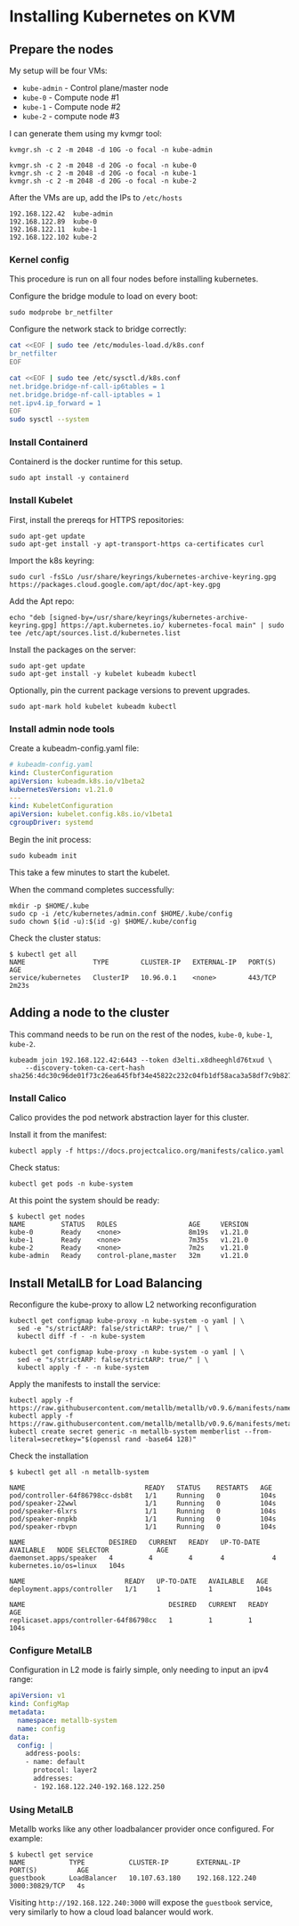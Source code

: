# Installing Kubernetes on KVM

## Prepare the nodes

My setup will be four VMs: 

* `kube-admin` - Control plane/master node
* `kube-0` - Compute node #1
* `kube-1` - Compute node #2
* `kube-2` - compute node #3

I can generate them using my kvmgr tool: 

    kvmgr.sh -c 2 -m 2048 -d 10G -o focal -n kube-admin

    kvmgr.sh -c 2 -m 2048 -d 20G -o focal -n kube-0
    kvmgr.sh -c 2 -m 2048 -d 20G -o focal -n kube-1
    kvmgr.sh -c 2 -m 2048 -d 20G -o focal -n kube-2

After the VMs are up, add the IPs to `/etc/hosts`

    192.168.122.42  kube-admin
    192.168.122.89  kube-0
    192.168.122.11  kube-1
    192.168.122.102 kube-2

### Kernel config

This procedure is run on all four nodes before installing kubernetes. 

Configure the bridge module to load on every boot: 

    sudo modprobe br_netfilter

Configure the network stack to bridge correctly: 

```sh
cat <<EOF | sudo tee /etc/modules-load.d/k8s.conf
br_netfilter
EOF

cat <<EOF | sudo tee /etc/sysctl.d/k8s.conf
net.bridge.bridge-nf-call-ip6tables = 1
net.bridge.bridge-nf-call-iptables = 1
net.ipv4.ip_forward = 1
EOF
sudo sysctl --system
```

### Install Containerd

Containerd is the docker runtime for this setup. 

    sudo apt install -y containerd

### Install Kubelet

First, install the prereqs for HTTPS repositories: 

    sudo apt-get update
    sudo apt-get install -y apt-transport-https ca-certificates curl

Import the k8s keyring: 

    sudo curl -fsSLo /usr/share/keyrings/kubernetes-archive-keyring.gpg https://packages.cloud.google.com/apt/doc/apt-key.gpg

Add the Apt repo: 

    echo "deb [signed-by=/usr/share/keyrings/kubernetes-archive-keyring.gpg] https://apt.kubernetes.io/ kubernetes-focal main" | sudo tee /etc/apt/sources.list.d/kubernetes.list

Install the packages on the server: 

    sudo apt-get update
    sudo apt-get install -y kubelet kubeadm kubectl

Optionally, pin the current package versions to prevent upgrades. 

    sudo apt-mark hold kubelet kubeadm kubectl

### Install admin node tools


Create a kubeadm-config.yaml file: 

```yaml
# kubeadm-config.yaml
kind: ClusterConfiguration
apiVersion: kubeadm.k8s.io/v1beta2
kubernetesVersion: v1.21.0
---
kind: KubeletConfiguration
apiVersion: kubelet.config.k8s.io/v1beta1
cgroupDriver: systemd
```


Begin the init process: 

    sudo kubeadm init

This take a few minutes to start the kubelet. 

When the command completes successfully: 

    mkdir -p $HOME/.kube
    sudo cp -i /etc/kubernetes/admin.conf $HOME/.kube/config
    sudo chown $(id -u):$(id -g) $HOME/.kube/config

Check the cluster status: 

```
$ kubectl get all
NAME                 TYPE        CLUSTER-IP   EXTERNAL-IP   PORT(S)   AGE
service/kubernetes   ClusterIP   10.96.0.1    <none>        443/TCP   2m23s
```

## Adding a node to the cluster

This command needs to be run on the rest of the nodes, `kube-0`, `kube-1`, `kube-2`. 

    kubeadm join 192.168.122.42:6443 --token d3elti.x8dheeghld76txud \
        --discovery-token-ca-cert-hash sha256:4dc30c96de01f73c26ea645fbf34e45822c232c04fb1df58aca3a58df7c9b827 

### Install Calico

Calico provides the pod network abstraction layer for this cluster.

Install it from the manifest: 

    kubectl apply -f https://docs.projectcalico.org/manifests/calico.yaml

Check status: 

    kubectl get pods -n kube-system

At this point the system should be ready: 

```
$ kubectl get nodes
NAME         STATUS   ROLES                  AGE     VERSION
kube-0       Ready    <none>                 8m19s   v1.21.0
kube-1       Ready    <none>                 7m35s   v1.21.0
kube-2       Ready    <none>                 7m2s    v1.21.0
kube-admin   Ready    control-plane,master   32m     v1.21.0

```

## Install MetalLB for Load Balancing

Reconfigure the kube-proxy to allow L2 networking reconfiguration

```
kubectl get configmap kube-proxy -n kube-system -o yaml | \
  sed -e "s/strictARP: false/strictARP: true/" | \
  kubectl diff -f - -n kube-system

kubectl get configmap kube-proxy -n kube-system -o yaml | \
  sed -e "s/strictARP: false/strictARP: true/" | \
  kubectl apply -f - -n kube-system
```

Apply the manifests to install the service: 

    kubectl apply -f https://raw.githubusercontent.com/metallb/metallb/v0.9.6/manifests/namespace.yaml
    kubectl apply -f https://raw.githubusercontent.com/metallb/metallb/v0.9.6/manifests/metallb.yaml
    kubectl create secret generic -n metallb-system memberlist --from-literal=secretkey="$(openssl rand -base64 128)"

Check the installation

```
$ kubectl get all -n metallb-system

NAME                              READY   STATUS    RESTARTS   AGE
pod/controller-64f86798cc-dsb8t   1/1     Running   0          104s
pod/speaker-22wwl                 1/1     Running   0          104s
pod/speaker-6lxrs                 1/1     Running   0          104s
pod/speaker-nnpkb                 1/1     Running   0          104s
pod/speaker-rbvpn                 1/1     Running   0          104s

NAME                     DESIRED   CURRENT   READY   UP-TO-DATE   AVAILABLE   NODE SELECTOR            AGE
daemonset.apps/speaker   4         4         4       4            4           kubernetes.io/os=linux   104s

NAME                         READY   UP-TO-DATE   AVAILABLE   AGE
deployment.apps/controller   1/1     1            1           104s

NAME                                    DESIRED   CURRENT   READY   AGE
replicaset.apps/controller-64f86798cc   1         1         1       104s
```

### Configure MetalLB

Configuration in L2 mode is fairly simple, only needing to input an ipv4 range: 

```yaml
apiVersion: v1
kind: ConfigMap
metadata:
  namespace: metallb-system
  name: config
data:
  config: |
    address-pools:
    - name: default
      protocol: layer2
      addresses:
      - 192.168.122.240-192.168.122.250
```

### Using MetalLB

Metallb works like any other loadbalancer provider once configured. For example: 

```
$ kubectl get service
NAME           TYPE           CLUSTER-IP       EXTERNAL-IP       PORT(S)          AGE
guestbook      LoadBalancer   10.107.63.180    192.168.122.240   3000:30829/TCP   4s
```

Visiting `http://192.168.122.240:3000` will expose the `guestbook` service, very similarly to how a cloud load balancer would work. 

